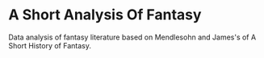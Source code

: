 # A Short Analysis Of Fantasy
Data analysis of fantasy literature based on Mendlesohn and James's of A Short History of Fantasy.
